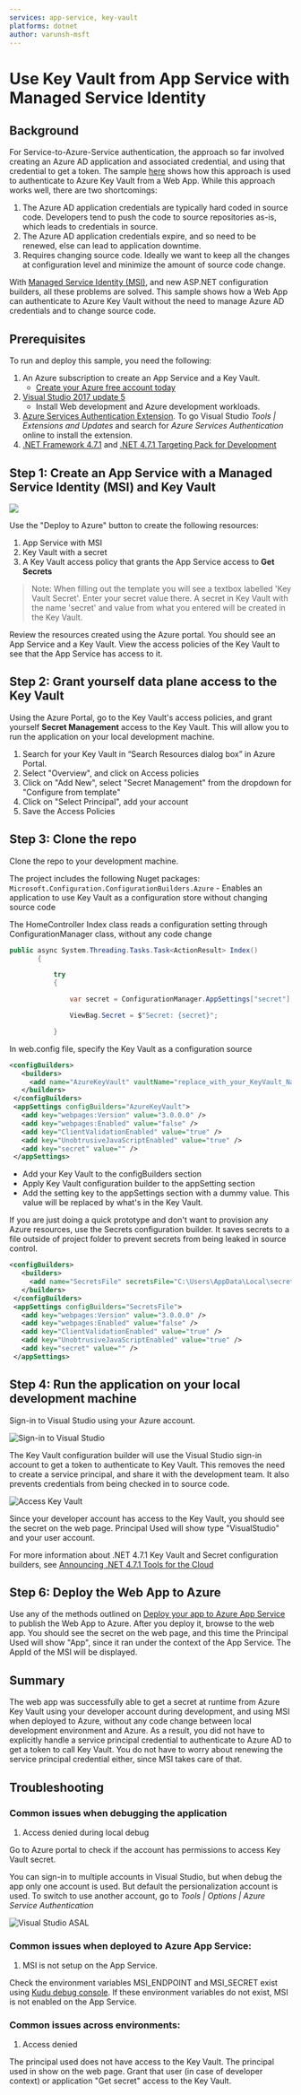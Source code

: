 ```yaml
---
services: app-service, key-vault
platforms: dotnet
author: varunsh-msft
---
```


# Use Key Vault from App Service with Managed Service Identity

## Background
For Service-to-Azure-Service authentication, the approach so far involved creating an Azure AD application and associated credential, and using that credential to get a token. The sample [here](https://docs.microsoft.com/en-us/azure/key-vault/key-vault-use-from-web-application) shows how this approach is used to authenticate to Azure Key Vault from a Web App. While this approach works well, there are two shortcomings:
1. The Azure AD application credentials are typically hard coded in source code. Developers tend to push the code to source repositories as-is, which leads to credentials in source.
2. The Azure AD application credentials expire, and so need to be renewed, else can lead to application downtime.
3. Requires changing source code. Ideally we want to keep all the changes at configuration level and minimize the amount of source code change.

With [Managed Service Identity (MSI)](https://docs.microsoft.com/en-us/azure/app-service/app-service-managed-service-identity), and new ASP.NET configuration builders, all these problems are solved. This sample shows how a Web App can authenticate to Azure Key Vault without the need to manage Azure AD credentials and to change source code.

## Prerequisites
To run and deploy this sample, you need the following:
1. An Azure subscription to create an App Service and a Key Vault.
    * [Create your Azure free account today](https://azure.microsoft.com/en-us/free/)
2. [Visual Studio 2017 update 5](https://www.visualstudio.com/vs/preview/)
    * Install Web development and Azure development workloads.    
3. [Azure Services Authentication Extension](https://go.microsoft.com/fwlink/?linkid=862354). To go Visual Studio *Tools | Extensions and Updates* and search for *Azure Services Authentication* online to install the extension.
4. [.NET Framework 4.7.1](https://www.microsoft.com/en-us/download/details.aspx?id=56115) and [.NET 4.7.1 Targeting Pack for Development](https://www.microsoft.com/en-us/download/confirmation.aspx?id=56119)

## Step 1: Create an App Service with a Managed Service Identity (MSI) and Key Vault
<a href="https://portal.azure.com/#create/Microsoft.Template/uri/https%3A%2F%2Fraw.githubusercontent.com%2FAzure-Samples%2Fapp-service-msi-keyvault-dotnet%2Fmaster%2Fazuredeploy.json" target="_blank">
    <img src="http://azuredeploy.net/deploybutton.png"/>
</a>

Use the "Deploy to Azure" button to create the following resources:
1. App Service with MSI
2. Key Vault with a secret
3. A Key Vault access policy that grants the App Service access to **Get Secrets**

>Note: When filling out the template you will see a textbox labelled 'Key Vault Secret'. Enter your secret value there. A secret in Key Vault with the name 'secret' and value from what you entered will be created in the Key Vault.

Review the resources created using the Azure portal. You should see an App Service and a Key Vault. View the access policies of the Key Vault to see that the App Service has access to it.

## Step 2: Grant yourself data plane access to the Key Vault
Using the Azure Portal, go to the Key Vault's access policies, and grant yourself **Secret Management** access to the Key Vault. This will allow you to run the application on your local development machine.

1.	Search for your Key Vault in “Search Resources dialog box” in Azure Portal.
2.	Select "Overview", and click on Access policies
3.	Click on "Add New", select "Secret Management" from the dropdown for "Configure from template"
4.	Click on "Select Principal", add your account
5.	Save the Access Policies

## Step 3: Clone the repo
Clone the repo to your development machine.

The project includes the following Nuget packages:
```Microsoft.Configuration.ConfigurationBuilders.Azure``` - Enables an application to use Key Vault as a configuration store without changing source code

The HomeController Index class reads a configuration setting through ConfigurationManager class, without any code change

```csharp    
public async System.Threading.Tasks.Task<ActionResult> Index()
       {

           try
           {

               var secret = ConfigurationManager.AppSettings["secret"];

               ViewBag.Secret = $"Secret: {secret}";

           }
```

In web.config file, specify the Key Vault as a configuration source
```xml
<configBuilders>
   <builders>
     <add name="AzureKeyVault" vaultName="replace_with_your_KeyVault_Name" type="Microsoft.Configuration.ConfigurationBuilders.AzureKeyVaultConfigBuilder, Microsoft.Configuration.ConfigurationBuilders.Azure, Version=1.0.0.0, Culture=neutral" />
   </builders>
 </configBuilders>
 <appSettings configBuilders="AzureKeyVault">
   <add key="webpages:Version" value="3.0.0.0" />
   <add key="webpages:Enabled" value="false" />
   <add key="ClientValidationEnabled" value="true" />
   <add key="UnobtrusiveJavaScriptEnabled" value="true" />
   <add key="secret" value="" />
 </appSettings>
```
* Add your Key Vault to the configBuilders section
* Apply Key Vault configuration builder to the appSetting section
* Add the setting key to the appSettings section with a dummy value. This value will be replaced by what's in the Key Vault.

If you are just doing a quick prototype and don't want to provision any Azure resources, use the Secrets configuration builder. It saves secrets to a file outside of project folder to prevent secrets from being leaked in source control.

```xml
<configBuilders>
   <builders>
     <add name="SecretsFile" secretsFile="C:\Users\AppData\Local\secret.xml" type="Microsoft.Configuration.ConfigurationBuilders.UserSecretsConfigBuilder, Microsoft.Configuration.ConfigurationBuilders, Version=1.0.0.0, Culture=neutral" />
   </builders>
 </configBuilders>
 <appSettings configBuilders="SecretsFile">
   <add key="webpages:Version" value="3.0.0.0" />
   <add key="webpages:Enabled" value="false" />
   <add key="ClientValidationEnabled" value="true" />
   <add key="UnobtrusiveJavaScriptEnabled" value="true" />
   <add key="secret" value="" />
 </appSettings>
```


## Step 4: Run the application on your local development machine
Sign-in to Visual Studio using your Azure account.

![Sign-in to Visual Studio](./media/sign-in-visualstudio.png)

The Key Vault configuration builder will use the Visual Studio sign-in account to get a token to authenticate to Key Vault. This removes the need to create a service principal, and share it with the development team. It also prevents credentials from being checked in to source code.  

![Access Key Vault](./media/access-keyvault-visualstudio.png)

Since your developer account has access to the Key Vault, you should see the secret on the web page. Principal Used will show type "VisualStudio" and your user account.

For more information about .NET 4.7.1 Key Vault and Secret configuration builders, see [Announcing .NET 4.7.1 Tools for the Cloud](https://blogs.msdn.microsoft.com/webdev/2017/11/17/announcing-net-4-7-1-tools-for-the-cloud/)

## Step 6: Deploy the Web App to Azure
Use any of the methods outlined on [Deploy your app to Azure App Service](https://docs.microsoft.com/en-us/azure/app-service-web/web-sites-deploy) to publish the Web App to Azure.
After you deploy it, browse to the web app. You should see the secret on the web page, and this time the Principal Used will show "App", since it ran under the context of the App Service.
The AppId of the MSI will be displayed.

## Summary
The web app was successfully able to get a secret at runtime from Azure Key Vault using your developer account during development, and using MSI when deployed to Azure, without any code change between local development environment and Azure.
As a result, you did not have to explicitly handle a service principal credential to authenticate to Azure AD to get a token to call Key Vault. You do not have to worry about renewing the service principal credential either, since MSI takes care of that.  


## Troubleshooting

### Common issues when debugging the application

1. Access denied during local debug

Go to Azure portal to check if the account has permissions to access Key Vault secret.

You can sign-in to multiple accounts in Visual Studio, but when debug the app only one account is used. But default the persionalization account is used. To switch to use another account, go to *Tools | Options | Azure Service Authentication*

![Visual Studio ASAL](./media/ASAL-visualstudio.png)


### Common issues when deployed to Azure App Service:

1. MSI is not setup on the App Service.

Check the environment variables MSI_ENDPOINT and MSI_SECRET exist using [Kudu debug console](https://azure.microsoft.com/en-us/resources/videos/super-secret-kudu-debug-console-for-azure-web-sites/). If these environment variables do not exist, MSI is not enabled on the App Service.

### Common issues across environments:

1. Access denied

The principal used does not have access to the Key Vault. The principal used in show on the web page. Grant that user (in case of developer context) or application "Get secret" access to the Key Vault.
